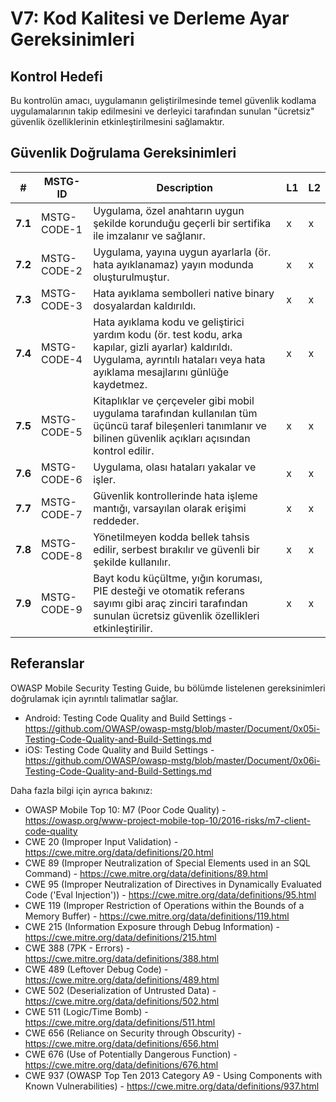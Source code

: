 # V7: Kod Kalitesi ve Derleme Ayar Gereksinimleri

## Kontrol Hedefi

Bu kontrolün amacı, uygulamanın geliştirilmesinde temel güvenlik kodlama uygulamalarının takip edilmesini ve derleyici tarafından sunulan "ücretsiz" güvenlik özelliklerinin etkinleştirilmesini sağlamaktır.

## Güvenlik Doğrulama Gereksinimleri

| # | MSTG-ID | Description | L1 | L2 |
| -- | ---------- | ---------------------- | - | - |
| **7.1** | MSTG-CODE-1 | Uygulama, özel anahtarın uygun şekilde korunduğu geçerli bir sertifika ile imzalanır ve sağlanır. | x | x |
| **7.2** | MSTG-CODE-2 | Uygulama, yayına uygun ayarlarla (ör. hata ayıklanamaz) yayın modunda oluşturulmuştur. | x | x |
| **7.3** | MSTG-CODE-3 | Hata ayıklama sembolleri  native binary dosyalardan kaldırıldı. | x | x |
| **7.4** | MSTG-CODE-4 | Hata ayıklama kodu ve geliştirici yardım kodu (ör. test kodu, arka kapılar, gizli ayarlar) kaldırıldı. Uygulama, ayrıntılı hataları veya hata ayıklama mesajlarını günlüğe kaydetmez. | x | x |
| **7.5** | MSTG-CODE-5 | Kitaplıklar ve çerçeveler gibi mobil uygulama tarafından kullanılan tüm üçüncü taraf bileşenleri tanımlanır ve bilinen güvenlik açıkları açısından kontrol edilir. | x | x |
| **7.6** | MSTG-CODE-6 | Uygulama, olası hataları yakalar ve işler. | x | x |
| **7.7** | MSTG-CODE-7 | Güvenlik kontrollerinde hata işleme mantığı, varsayılan olarak erişimi reddeder. | x | x |
| **7.8** | MSTG-CODE-8 | Yönetilmeyen kodda bellek tahsis edilir, serbest bırakılır ve güvenli bir şekilde kullanılır. | x | x |
| **7.9** | MSTG-CODE-9 | Bayt kodu küçültme, yığın koruması, PIE desteği ve otomatik referans sayımı gibi araç zinciri tarafından sunulan ücretsiz güvenlik özellikleri etkinleştirilir. | x | x |

## Referanslar

OWASP Mobile Security Testing Guide, bu bölümde listelenen gereksinimleri doğrulamak için ayrıntılı talimatlar sağlar.

- Android: Testing Code Quality and Build Settings - <https://github.com/OWASP/owasp-mstg/blob/master/Document/0x05i-Testing-Code-Quality-and-Build-Settings.md>
- iOS: Testing Code Quality and Build Settings - <https://github.com/OWASP/owasp-mstg/blob/master/Document/0x06i-Testing-Code-Quality-and-Build-Settings.md>

Daha fazla bilgi için ayrıca bakınız:

- OWASP Mobile Top 10: M7 (Poor Code Quality) - <https://owasp.org/www-project-mobile-top-10/2016-risks/m7-client-code-quality>
- CWE 20 (Improper Input Validation) - <https://cwe.mitre.org/data/definitions/20.html>
- CWE 89 (Improper Neutralization of Special Elements used in an SQL Command) - <https://cwe.mitre.org/data/definitions/89.html>
- CWE 95 (Improper Neutralization of Directives in Dynamically Evaluated Code ('Eval Injection')) - <https://cwe.mitre.org/data/definitions/95.html>
- CWE 119 (Improper Restriction of Operations within the Bounds of a Memory Buffer) - <https://cwe.mitre.org/data/definitions/119.html>
- CWE 215 (Information Exposure through Debug Information) - <https://cwe.mitre.org/data/definitions/215.html>
- CWE 388 (7PK - Errors) - <https://cwe.mitre.org/data/definitions/388.html>
- CWE 489 (Leftover Debug Code) - <https://cwe.mitre.org/data/definitions/489.html>
- CWE 502 (Deserialization of Untrusted Data) - <https://cwe.mitre.org/data/definitions/502.html>
- CWE 511 (Logic/Time Bomb) - <https://cwe.mitre.org/data/definitions/511.html>
- CWE 656 (Reliance on Security through Obscurity) - <https://cwe.mitre.org/data/definitions/656.html>
- CWE 676 (Use of Potentially Dangerous Function)  - <https://cwe.mitre.org/data/definitions/676.html>
- CWE 937 (OWASP Top Ten 2013 Category A9 - Using Components with Known Vulnerabilities) - <https://cwe.mitre.org/data/definitions/937.html>

